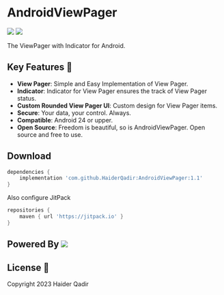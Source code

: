 # AndroidViewPager
![ ](https://img.shields.io/badge/-JitPack-red)
![ ](https://img.shields.io/badge/Release-v1.1-yellow?labelColor=Yellow)

The ViewPager with Indicator for Android.
 
## Key Features 🎯
- **View Pager**: Simple and Easy Implementation of View Pager.
- **Indicator**: Indicator for View Pager ensures the track of View Pager status.
- **Custom Rounded View Pager UI**: Custom design for View Pager items.
- **Secure**: Your data, your control. Always.
- **Compatible**: Android 24 or upper.
- **Open Source**: Freedom is beautiful, so is AndroidViewPager. Open source and free to use.

## Download
```groovy
dependencies {
    implementation 'com.github.HaiderQadir:AndroidViewPager:1.1'
}
```
Also configure JitPack
```groovy
repositories {
    maven { url 'https://jitpack.io' }
}
```
## Powered By ![ ](https://img.shields.io/badge/-JitPack-red?labelColor=gray&style=for-the-badge)

 ## License 📄
Copyright 2023 Haider Qadir
